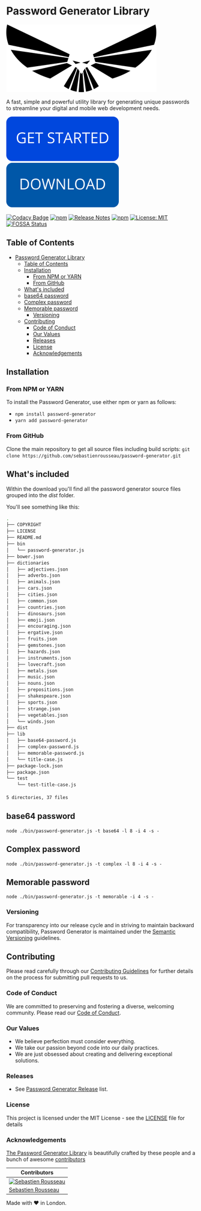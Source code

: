 # Password Generator Library

![Banner representing the Password Generator Library](./images/password-generator-logo.svg)

A fast, simple and powerful utility library for generating unique passwords to streamline your digital and mobile web development needs.

[![Getting Started](./images/button-primary.svg)](#installation)
[![Download the Password Generator Library v1.0.1](./images/button-secondary.svg)](https://github.com/sebastienrousseau/password-generator/archive/refs/tags/1.0.1.zip)

[![Codacy Badge](https://app.codacy.com/project/badge/Grade/0acb169c95e443729551979e0fd86eaf)](https://www.codacy.com?utm_source=github.com&utm_medium=referral&utm_content=sebastienrousseau/password-generator&utm_campaign=Badge_Grade)
[![npm](https://img.shields.io/npm/v/@sebastienrousseau/password-generator.svg?style=flat&color=success)](https://www.npmjs.com/package/@sebastienrousseau/password-generator)
[![Release Notes](https://img.shields.io/badge/release-notes-success.svg)](https://github.com/sebastienrousseau/password-generator/releases/)
[![npm](https://img.shields.io/npm/dm/password-generator.svg?style=flat)](https://www.npmjs.com/package/@sebastienrousseau/password-generator)
[![License: MIT](https://img.shields.io/badge/License-MIT-success.svg?style=flat)](https://opensource.org/licenses/MIT)
[![FOSSA Status](https://app.fossa.com/api/projects/git%2Bgithub.com%2Fsebastienrousseau%2Fpassword-generator.svg?type=small)](https://app.fossa.com/projects/git%2Bgithub.com%2Fsebastienrousseau%2Fpassword-generator?ref=badge_small)

## Table of Contents

- [Password Generator Library](#password-generator-library)
  - [Table of Contents](#table-of-contents)
  - [Installation](#installation)
    - [From NPM or YARN](#from-npm-or-yarn)
    - [From GitHub](#from-github)
  - [What's included](#whats-included)
  - [base64 password](#base64-password)
  - [Complex password](#complex-password)
  - [Memorable password](#memorable-password)
    - [Versioning](#versioning)
  - [Contributing](#contributing)
    - [Code of Conduct](#code-of-conduct)
    - [Our Values](#our-values)
    - [Releases](#releases)
    - [License](#license)
    - [Acknowledgements](#acknowledgements)

## Installation

### From NPM or YARN

To install the Password Generator, use either npm or yarn as follows:

-   `npm install password-generator`
-   `yarn add password-generator`

### From GitHub

Clone the main repository to get all source files including build scripts: `git clone https://github.com/sebastienrousseau/password-generator.git`

## What's included

Within the download you'll find all the password generator source files grouped into the _dist_ folder.

You'll see something like this:

```bash
.
├── COPYRIGHT
├── LICENSE
├── README.md
├── bin
│   └── password-generator.js
├── bower.json
├── dictionaries
│   ├── adjectives.json
│   ├── adverbs.json
│   ├── animals.json
│   ├── cars.json
│   ├── cities.json
│   ├── common.json
│   ├── countries.json
│   ├── dinosaurs.json
│   ├── emoji.json
│   ├── encouraging.json
│   ├── ergative.json
│   ├── fruits.json
│   ├── gemstones.json
│   ├── hazards.json
│   ├── instruments.json
│   ├── lovecraft.json
│   ├── metals.json
│   ├── music.json
│   ├── nouns.json
│   ├── prepositions.json
│   ├── shakespeare.json
│   ├── sports.json
│   ├── strange.json
│   ├── vegetables.json
│   └── winds.json
├── dist
├── lib
│   ├── base64-password.js
│   ├── complex-password.js
│   ├── memorable-password.js
│   └── title-case.js
├── package-lock.json
├── package.json
└── test
    └── test-title-case.js

5 directories, 37 files
```

## base64 password

```shell
node ./bin/password-generator.js -t base64 -l 8 -i 4 -s - 
```

## Complex password

```shell
node ./bin/password-generator.js -t complex -l 8 -i 4 -s -
```

## Memorable password

```shell
node ./bin/password-generator.js -t memorable -i 4 -s -
```

### Versioning

For transparency into our release cycle and in striving to maintain backward compatibility, Password Generator is maintained under the [Semantic Versioning](https://semver.org/) guidelines.

## Contributing

Please read carefully through our [Contributing Guidelines](https://github.com/sebastienrousseau/password-generator/blob/main/.github/CONTRIBUTING.md) for further details on the process for submitting pull requests to us.

### Code of Conduct

We are committed to preserving and fostering a diverse, welcoming community. Please read our [Code of Conduct](https://github.com/sebastienrousseau/password-generator/blob/main/.github/CODE_OF_CONDUCT.md).

### Our Values

-   We believe perfection must consider everything.
-   We take our passion beyond code into our daily practices.
-   We are just obsessed about creating and delivering exceptional solutions.

### Releases

-   See [Password Generator Release](https://github.com/sebastienrousseau/password-generator/releases) list.

### License

This project is licensed under the MIT License - see the [LICENSE](https://github.com/sebastienrousseau/password-generator/blob/main/LICENSE) file for details

### Acknowledgements

[The Password Generator Library](https://password-generator.pro) is beautifully crafted by these people and a bunch of awesome [contributors](https://github.com/sebastienrousseau/password-generator/graphs/contributors)

| Contributors                                                                                                     |
| ---------------------------------------------------------------------------------------------------------------- |
| [![Sebastien Rousseau](https://avatars0.githubusercontent.com/u/1394998?s=117)](https://sebastienrousseau.co.uk) |
| [Sebastien Rousseau](https://github.com/sebastienrousseau)                                                       |

Made with ❤ in London. 
